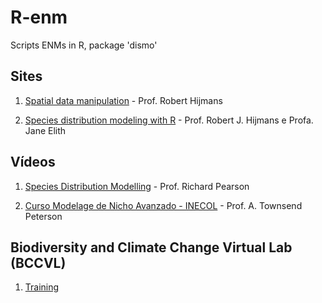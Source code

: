 # R-enm
Scripts ENMs in R, package 'dismo'

## Sites
1. [Spatial data manipulation](http://rspatial.org/index.html) - Prof. Robert Hijmans
  
2. [Species distribution modeling with R](https://cran.r-project.org/web/packages/dismo/vignettes/sdm.pdf) - Prof. Robert J. Hijmans e Profa. Jane Elith
	
## Vídeos
1. [Species Distribution Modelling](https://www.youtube.com/watch?v=obuMW5NAtJE&list=PLKYTvTbXFuChaoF-L-1e9RzCagdLPQcCU) - Prof. Richard Pearson

2. [Curso Modelage de Nicho Avanzado - INECOL](https://docs.google.com/spreadsheets/d/1fTeX92qHf4v3EZ-VIYNBjAUB1Ma4bzNlrr4xBim75ZQ/edit#gid=0) - Prof. A. Townsend Peterson


## Biodiversity and Climate Change Virtual Lab (BCCVL)
1. [Training](https://app.bccvl.org.au/training)
